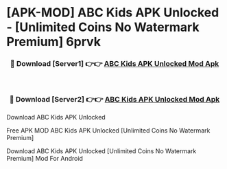 # [APK-MOD] ABC Kids APK Unlocked - [Unlimited Coins No Watermark Premium] 6prvk



<div align="center">
<h3>🔴 Download [Server1] 👉👉 <a href="https://momento.my/?title=ABC_Kids_APK_Unlocked">ABC Kids APK Unlocked Mod Apk</a></h3><br>

<h3>🔴 Download [Server2] 👉👉 <a href="https://momento.my/?title=ABC_Kids_APK_Unlocked">ABC Kids APK Unlocked Mod Apk</a></h3>
</div>



Download ABC Kids APK Unlocked 

Free APK MOD ABC Kids APK Unlocked [Unlimited Coins No Watermark Premium]

Download ABC Kids APK Unlocked [Unlimited Coins No Watermark Premium] Mod For Android
